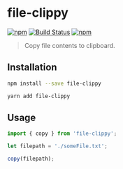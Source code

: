 # file-clippy

[![npm](https://img.shields.io/npm/v/file-clippy.svg)](https://www.npmjs.com/package/file-clippy)
[![Build Status](https://travis-ci.org/pratishshr/file-clippy.svg?branch=master)](https://travis-ci.org/pratishshr/file-clippy)
[![npm](https://img.shields.io/npm/dt/file-clippy.svg)](https://www.npmjs.com/package/file-clippy)

> Copy file contents to clipboard.

## Installation

```bash
npm install --save file-clippy
```

```bash
yarn add file-clippy
```

## Usage

```js
import { copy } from 'file-clippy';

let filepath = './someFile.txt';

copy(filepath);
```
